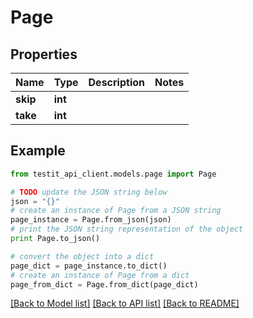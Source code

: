 # Page


## Properties
Name | Type | Description | Notes
------------ | ------------- | ------------- | -------------
**skip** | **int** |  | 
**take** | **int** |  | 

## Example

```python
from testit_api_client.models.page import Page

# TODO update the JSON string below
json = "{}"
# create an instance of Page from a JSON string
page_instance = Page.from_json(json)
# print the JSON string representation of the object
print Page.to_json()

# convert the object into a dict
page_dict = page_instance.to_dict()
# create an instance of Page from a dict
page_from_dict = Page.from_dict(page_dict)
```
[[Back to Model list]](../README.md#documentation-for-models) [[Back to API list]](../README.md#documentation-for-api-endpoints) [[Back to README]](../README.md)


